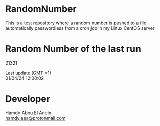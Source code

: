 # RandomNumber    
This is a test repository where a random number is pushed to a file automatically passwordless from a cron job in my Linux CentOS server    
# Random Number of the last run   
21321
      
Last update (GMT +1)    
01/24/24 12:00:02
# Developer    
Hamdy Abou El Anein   
hamdy.aea@protonmail.com
